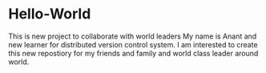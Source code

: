 # Hello-World
This is new project to collaborate with world leaders
My name is Anant and new learner for distributed version control system. I am interested to create this new repostiory for my friends and family and world class leader around world.
